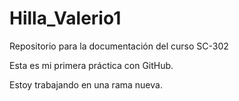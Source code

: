 # Hilla\_Valerio1

Repositorio para la documentación del curso SC-302



Esta es mi primera práctica con GitHub.



Estoy trabajando en una rama nueva.



